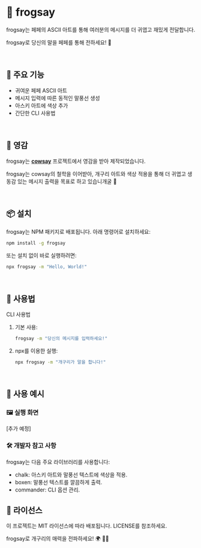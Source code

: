 # 🐸 frogsay

frogsay는 페페의 ASCII 아트를 통해 여러분의 메시지를 더 귀엽고 재밌게 전달합니다.

frogsay로 당신의 말을 페페를 통해 전하세요! 🎉

<br/>

## 🌟 주요 기능

- 귀여운 페페 ASCII 아트
- 메시지 입력에 따른 동적인 말풍선 생성
- 아스키 아트에 색상 추가
- 간단한 CLI 사용법

<br/>

## 🎨 영감

frogsay는 **[cowsay](https://github.com/piuccio/cowsay)** 프로젝트에서 영감을 받아 제작되었습니다.

frogsay는 cowsay의 철학을 이어받아,
개구리 아트와 색상 적용을 통해 더 귀엽고 생동감 있는 메시지 출력을 목표로 하고 있습니개굴 🐸

<br/>

## 📦 설치

frogsay는 NPM 패키지로 배포됩니다. 아래 명령어로 설치하세요:

```bash
npm install -g frogsay
```

또는 설치 없이 바로 실행하려면:

```bash
npx frogsay -m "Hello, World!"
```

<br/>

## 🚀 사용법

CLI 사용법

1. 기본 사용:
   ```bash
   frogsay -m "당신의 메시지를 입력하세요!"
   ```
2. npx를 이용한 실행:
   ```bash
   npx frogsay -m "개구리가 말을 합니다!"
   ```

<br/>

## 🎥 사용 예시

### 🖼️ 실행 화면

[추가 예정]

### 🛠️ 개발자 참고 사항

frogsay는 다음 주요 라이브러리를 사용합니다:

- chalk: 아스키 아트와 말풍선 텍스트에 색상을 적용.
- boxen: 말풍선 텍스트를 깔끔하게 출력.
- commander: CLI 옵션 관리.

## 📜 라이선스

이 프로젝트는 MIT 라이선스에 따라 배포됩니다. LICENSE를 참조하세요.

frogsay로 개구리의 매력을 전파하세요! 🌍 🐸✨
